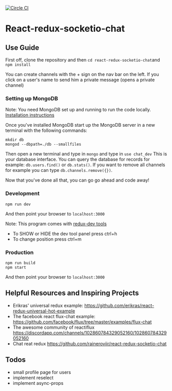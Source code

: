 [![Circle CI](https://circleci.com/gh/raineroviir/react-redux-socketio-chat.svg?style=svg)](https://circleci.com/gh/raineroviir/react-redux-socketio-chat)

# React-redux-socketio-chat

## Use Guide

First off, clone the repository and then `cd react-redux-socketio-chat`and `npm install`

You can create channels with the + sign on the nav bar on the left.
If you click on a user's name to send him a private message (opens a private channel)

### Setting up MongoDB

Note: You need MongoDB set up and running to run the code locally. [Installation instructions](https://docs.mongodb.org/manual/installation/)

Once you've installed MongoDB start up the MongoDB server in a new terminal with the following commands:

```
mkdir db
mongod --dbpath=./db --smallfiles
```

Then open a new terminal and type in `mongo` and type in `use chat_dev`
This is your database interface.  You can query the database for records for example: `db.users.find()` or `db.stats()`.  If you want to remove all channels for example you can type `db.channels.remove({})`.

Now that you've done all that, you can go go ahead and code away!

### Development

```
npm run dev
```
And then point your browser to `localhost:3000`

Note:
This program comes with [redux-dev tools](https://github.com/gaearon/redux-devtools)
* To SHOW or HIDE the dev tool panel press ctrl+h
* To change position press ctrl+m

### Production

```
npm run build
npm start
```
And then point your browser to `localhost:3000`

## Helpful Resources and Inspiring Projects

* Erikras' universal redux example: https://github.com/erikras/react-redux-universal-hot-example
* The facebook react flux-chat example: https://github.com/facebook/flux/tree/master/examples/flux-chat
* The awesome community of reactiflux https://discordapp.com/channels/102860784329052160/102860784329052160
* Chat reat redux https://github.com/raineroviir/react-redux-socketio-chat

## Todos
* small profile page for users
* implement reselect
* implement async-props
